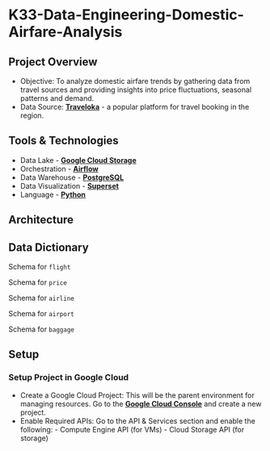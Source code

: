 # K33-Data-Engineering-Domestic-Airfare-Analysis

## Project Overview
- Objective: To analyze domestic airfare trends by gathering data from travel sources and providing insights into price fluctuations, seasonal patterns and demand.
- Data Source: [**Traveloka**](https://www.traveloka.com/) - a popular platform for travel booking in the region.

## Tools & Technologies
- Data Lake - [**Google Cloud Storage**](https://cloud.google.com/storage)
- Orchestration - [**Airflow**](https://airflow.apache.org/)
- Data Warehouse - [**PostgreSQL**](https://www.postgresql.org/)
- Data Visualization - [**Superset**](https://superset.apache.org/)
- Language - [**Python**](https://www.python.org)

## Architecture

## Data Dictionary
Schema for `flight`

Schema for `price`

Schema for `airline`

Schema for `airport`

Schema for `baggage`

## Setup

### Setup Project in Google Cloud

- Create a Google Cloud Project: This will be the parent environment for managing resources. Go to the [**Google Cloud Console**](https://console.cloud.google.com/) and create a new project.
- Enable Required APIs:
    Go to the API & Services section and enable the following:
        - Compute Engine API (for VMs)
        - Cloud Storage API (for storage)